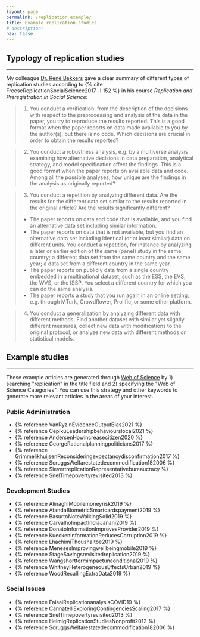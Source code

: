```yaml
---
layout: page
permalink: /replication_example/
title: Example replication studies
# description:
nav: false
---
```


## Typology of replication studies
---

My colleague [Dr. René Bekkers](https://renebekkers.wordpress.com/) gave a clear summary of different types of replication studies according to {% cite FreeseReplicationSocialScience2017 -l 152 %} in his course _Replication and Preregistration in Social Science_:

>1. You conduct a verification: from the description of the decisions with respect to the preprocessing and analysis of the data in the paper, you try to reproduce the results reported. This is a good format when the paper reports on data made available to you by the author(s), but there is no code. Which decisions are crucial in order to obtain the results reported?

>2. You conduct a robustness analysis, e.g. by a multiverse analysis examining how alternative decisions in data preparation, analytical strategy, and model specification affect the findings. This is a good format when the paper reports on available data and code. Among all the possible analyses, how unique are the findings in the analysis as originally reported?

>3. You conduct a repetition by analyzing different data. Are the results for the different data set similar to the results reported in the original article? Are the results significantly different?
>	- The paper reports on data and code that is available, and you find an alternative data set including similar information.
>	- The paper reports on data that is not available, but you find an alternative data set including identical (or at least similar) data on different units. You conduct a repetition, for instance by analyzing a later or earlier edition of the same (panel) study in the same country; a different data set from the same country and the same year; a data set from a different country in the same year. 
>	- The paper reports on publicly data from a single country embedded in a multinational dataset, such as the ESS, the EVS, the WVS, or the ISSP. You select a different country for which you can do the same analysis. 
>	- The paper reports a study that you run again in an online setting, e.g. through MTurk, Crowdflower, Prolific, or some other platform.

>4. You conduct a generalization by analyzing different data with different methods. Find another dataset with similar yet slightly different measures, collect new data with modifications to the original protocol, or analyze new data with different methods or statistical models. 

## Example studies
---

These example articles are generated through [Web of Science](https://guides.lib.utexas.edu/db/370) by 1) searching "replication" in the title field and 2) specifying the "Web of Science Categories". You can use this strategy and other keywords to generate more relevant articles in the areas of your interest.

### Public Administration

- {% reference VanRyzinEvidenceOutputBias2021 %}
- {% reference CepikuLeadershipbehaviourslocal2021 %}
- {% reference AndersenHowincreasecitizen2020 %}
- {% reference GeorgeRationalplanningpoliticians2017 %}
- {% reference GrimmelikhuijsenReconsideringexpectancydisconfirmation2017 %}
- {% reference ScruggsWelfarestatedecommodification182006 %}
- {% reference SievertreplicationRepresentativebureaucracy %}
- {% reference SnelTimepovertyrevisited2013 %}

### Development Studies

- {% reference AlinaghiMobilemoneyrisk2019 %}
- {% reference AtandaBiometricSmartcardspayment2019 %}
- {% reference BasurtoNoteWalkingSolid2019 %}
- {% reference CarvalhoImpactIndiaJanani2019 %}
- {% reference DonatoInformationImprovesProvider2019 %}
- {% reference KueckenInformationReducesCorruption2019 %}
- {% reference LhachimiThoushaltbe2019 %}
- {% reference MenesesImprovingwellbeingmobile2019 %}
- {% reference StageSavingsrevisitedreplication2019 %}
- {% reference Wangshorttermimpactunconditional2019 %}
- {% reference WhitneyHeterogeneousEffectsUrban2019 %}
- {% reference WoodRecallingExtraData2019 %}

### Social Issues

- {% reference FaisalReplicationanalysisCOVID19 %}
- {% reference CannatelliExploringContingenciesScaling2017 %}
- {% reference SnelTimepovertyrevisited2013 %}
- {% reference HelmigReplicationStudiesNonprofit2012 %}
- {% reference ScruggsWelfarestatedecommodification182006 %}


